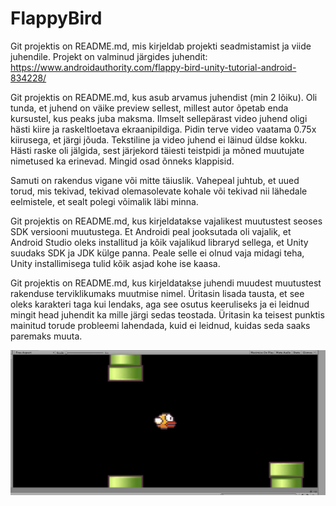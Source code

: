 # FlappyBird
Git projektis on README.md, mis kirjeldab projekti seadmistamist ja viide juhendile. Projekt on valminud järgides juhendit: https://www.androidauthority.com/flappy-bird-unity-tutorial-android-834228/

Git projektis on README.md, kus asub arvamus juhendist (min 2 lõiku). Oli tunda, et juhend on väike preview sellest, millest autor õpetab enda kursustel, kus peaks juba maksma. Ilmselt sellepärast video juhend oligi hästi kiire ja raskeltloetava ekraanipildiga. Pidin terve video vaatama 0.75x kiirusega, et järgi jõuda. Tekstiline ja video juhend ei läinud üldse kokku. Hästi raske oli jälgida, sest järjekord täiesti teistpidi ja mõned muutujate nimetused ka erinevad. Mingid osad õnneks klappisid.

Samuti on rakendus vigane või mitte täiuslik. Vahepeal juhtub, et uued torud, mis tekivad, tekivad olemasolevate kohale või tekivad nii lähedale eelmistele, et sealt polegi võimalik läbi minna.

Git projektis on README.md, kus kirjeldatakse vajalikest muutustest seoses SDK versiooni muutustega. Et Androidi peal jooksutada oli vajalik, et Android Studio oleks installitud ja kõik vajalikud libraryd sellega, et Unity suudaks SDK ja JDK külge panna. Peale selle ei olnud vaja midagi teha, Unity installimisega tulid kõik asjad kohe ise kaasa.

Git projektis on README.md, kus kirjeldatakse juhendi muudest muutustest rakenduse terviklikumaks muutmise nimel. Üritasin lisada tausta, et see oleks karakteri taga kui lendaks, aga see osutus keeruliseks ja ei leidnud mingit head juhendit ka mille järgi sedas teostada. Üritasin ka teisest punktis mainitud torude probleemi lahendada, kuid ei leidnud, kuidas seda saaks paremaks muuta.

![alt text](https://raw.githubusercontent.com/desulg/FlappyBird/master/sc1.JPG)

